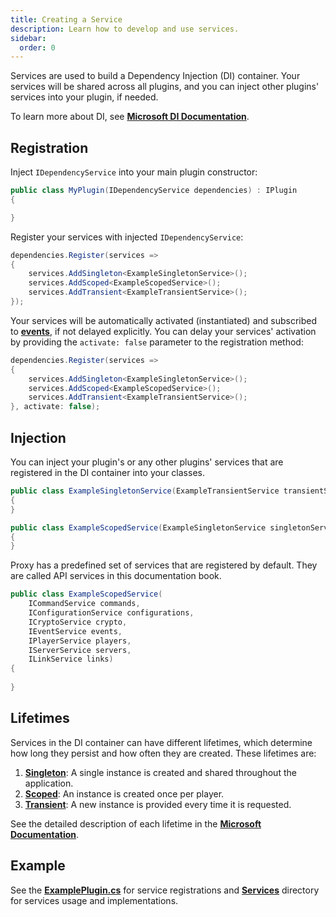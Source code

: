 ```yaml
---
title: Creating a Service
description: Learn how to develop and use services.
sidebar:
  order: 0
---
```


Services are used to build a Dependency Injection (DI) container.
Your services will be shared across all plugins, and you can inject other plugins' services into your plugin, if needed.

To learn more about DI, see [**Microsoft DI Documentation**](https://docs.microsoft.com/en-us/dotnet/core/extensions/dependency-injection).

## Registration

Inject `IDependencyService` into your main plugin constructor:
```csharp
public class MyPlugin(IDependencyService dependencies) : IPlugin
{

}
```
Register your services with injected `IDependencyService`:
```csharp
dependencies.Register(services =>
{
    services.AddSingleton<ExampleSingletonService>();
    services.AddScoped<ExampleScopedService>();
    services.AddTransient<ExampleTransientService>();
});
```
Your services will be automatically activated (instantiated) and subscribed to [**events**](/docs/developing-plugins/events/listening-to-events), if not delayed explicitly.
You can delay your services' activation by providing the `activate: false` parameter to the registration method:
```csharp
dependencies.Register(services =>
{
    services.AddSingleton<ExampleSingletonService>();
    services.AddScoped<ExampleScopedService>();
    services.AddTransient<ExampleTransientService>();
}, activate: false);
```

## Injection
You can inject your plugin's or any other plugins' services that are registered in the DI container into your classes.
```csharp
public class ExampleSingletonService(ExampleTransientService transientService)
{
}
```
```csharp
public class ExampleScopedService(ExampleSingletonService singletonService)
{
}
```

Proxy has a predefined set of services that are registered by default.
They are called API services in this documentation book.
```csharp
public class ExampleScopedService(
    ICommandService commands, 
    IConfigurationService configurations,
    ICryptoService crypto,
    IEventService events,
    IPlayerService players, 
    IServerService servers, 
    ILinkService links)
{
    
}
```

## Lifetimes
Services in the DI container can have different lifetimes, which determine how long they persist and how often they are created. These lifetimes are:

1. [**Singleton**](/docs/developing-plugins/services/singleton): A single instance is created and shared throughout the application.
2. [**Scoped**](/docs/developing-plugins/services/scoped): An instance is created once per player.
3. [**Transient**](/docs/developing-plugins/services/transient): A new instance is provided every time it is requested.

See the detailed description of each lifetime in the [**Microsoft Documentation**](https://docs.microsoft.com/en-us/dotnet/core/extensions/dependency-injection#service-lifetimes).

## Example
See the [**ExamplePlugin.cs**](https://github.com/caunt/Void/blob/main/src/Plugins/ExamplePlugin/ExamplePlugin.cs) for service registrations and [**Services**](https://github.com/caunt/Void/tree/main/src/Plugins/ExamplePlugin/Services) directory for services usage and implementations.
